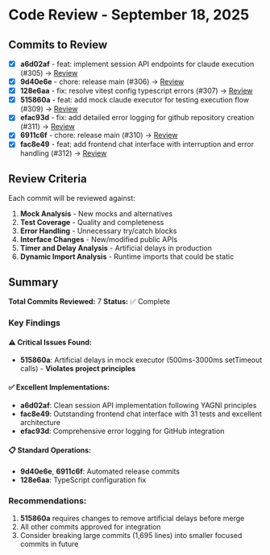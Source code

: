 # Code Review - September 18, 2025

## Commits to Review

- [x] **a6d02af** - feat: implement session API endpoints for claude execution (#305) → [Review](./review-a6d02af.md)
- [x] **9d40e6e** - chore: release main (#306) → [Review](./review-9d40e6e.md)
- [x] **128e6aa** - fix: resolve vitest config typescript errors (#307) → [Review](./review-128e6aa.md)
- [x] **515860a** - feat: add mock claude executor for testing execution flow (#309) → [Review](./review-515860a.md)
- [x] **efac93d** - fix: add detailed error logging for github repository creation (#311) → [Review](./review-efac93d.md)
- [x] **6911c6f** - chore: release main (#310) → [Review](./review-6911c6f.md)
- [x] **fac8e49** - feat: add frontend chat interface with interruption and error handling (#312) → [Review](./review-fac8e49.md)

## Review Criteria

Each commit will be reviewed against:

1. **Mock Analysis** - New mocks and alternatives
2. **Test Coverage** - Quality and completeness
3. **Error Handling** - Unnecessary try/catch blocks
4. **Interface Changes** - New/modified public APIs
5. **Timer and Delay Analysis** - Artificial delays in production
6. **Dynamic Import Analysis** - Runtime imports that could be static

## Summary

**Total Commits Reviewed:** 7
**Status:** ✅ Complete

### Key Findings

#### ⚠️ Critical Issues Found:
- **515860a**: Artificial delays in mock executor (500ms-3000ms setTimeout calls) - **Violates project principles**

#### ✅ Excellent Implementations:
- **a6d02af**: Clean session API implementation following YAGNI principles
- **fac8e49**: Outstanding frontend chat interface with 31 tests and excellent architecture
- **efac93d**: Comprehensive error logging for GitHub integration

#### 📋 Standard Operations:
- **9d40e6e**, **6911c6f**: Automated release commits
- **128e6aa**: TypeScript configuration fix

### Recommendations:
1. **515860a** requires changes to remove artificial delays before merge
2. All other commits approved for integration
3. Consider breaking large commits (1,695 lines) into smaller focused commits in future